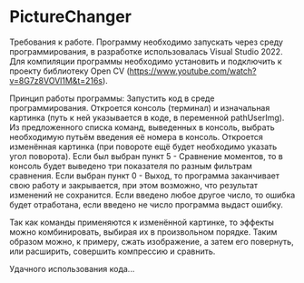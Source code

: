 ﻿# PictureChanger

  Требования к работе. Программу необходимо запускать через среду программирования, в разработке использовалась Visual Studio 2022.
Для компиляции программы необходимо установить и подключить к проекту библиотеку Open CV (https://www.youtube.com/watch?v=8G7z8VOVl1M&t=216s).

  Принцип работы программы:
  Запустить код в среде программирования. Откроется консоль (терминал) и изначальная картинка (путь к ней указывается в коде, в переменной
pathUserImg). Из предложенного списка команд, выведенных в консоль, выбрать необходимую путьём введения её номера в консоль.
Откроется изменённая картинка (при повороте ещё будет необходимо указать угол поворота). Если был выбран пункт 5 - Сравнение моментов,
то в консоль будет выведено три показателя по разным фильтрам сравнения. Если выбран пункт 0 - Выход, то программа заканчивает свою
работу и закрывается, при этом возможно, что результат изменений не сохранится. Если введено любое другое число, то ошибка будет отработана,
если введено не число программа выдаст ошибку.

  Так как команды применяются к изменённой картинке, то эффекты можно комбинировать, выбирая их в произвольном порядке. Таким образом можно,
к примеру, сжать изображение, а затем его повернуть, или расширить, совершить компрессию и сравнить.

  Удачного использования кода...
 

